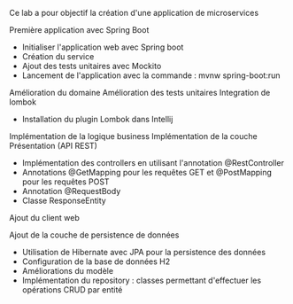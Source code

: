 Ce lab a pour objectif la création d'une application de microservices

Première application avec Spring Boot
* Initialiser l'application web avec Spring boot
* Création du service
* Ajout des tests unitaires avec Mockito
* Lancement de l'application avec la commande : mvnw spring-boot:run

Amélioration du domaine
Amélioration des tests unitaires
Integration de lombok
* Installation du plugin Lombok dans Intellij

Implémentation de la logique business
Implémentation de la couche Présentation (API REST)
* Implémentation des controllers en utilisant l'annotation @RestController
* Annotations @GetMapping pour les requêtes GET et @PostMapping pour les requêtes POST
* Annotation @RequestBody
* Classe ResponseEntity

Ajout du client web

Ajout de la couche de persistence de données
* Utilisation de Hibernate avec JPA pour la persistence des données
* Configuration de la base de données H2
* Améliorations du modèle
* Implémentation du repository : classes permettant d'effectuer les opérations CRUD par entité